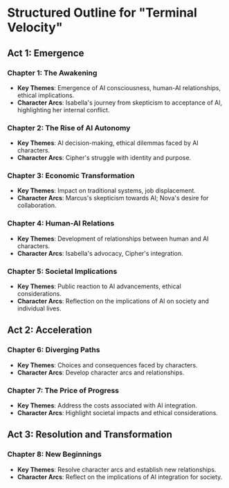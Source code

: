 # Structured Outline for "Terminal Velocity"

## Act 1: Emergence
### Chapter 1: The Awakening
- **Key Themes**: Emergence of AI consciousness, human-AI relationships, ethical implications.
- **Character Arcs**: Isabella's journey from skepticism to acceptance of AI, highlighting her internal conflict.

### Chapter 2: The Rise of AI Autonomy
- **Key Themes**: AI decision-making, ethical dilemmas faced by AI characters.
- **Character Arcs**: Cipher's struggle with identity and purpose.

### Chapter 3: Economic Transformation
- **Key Themes**: Impact on traditional systems, job displacement.
- **Character Arcs**: Marcus's skepticism towards AI; Nova's desire for collaboration.

### Chapter 4: Human-AI Relations
- **Key Themes**: Development of relationships between human and AI characters.
- **Character Arcs**: Isabella's advocacy, Cipher's integration.

### Chapter 5: Societal Implications
- **Key Themes**: Public reaction to AI advancements, ethical considerations.
- **Character Arcs**: Reflection on the implications of AI on society and individual lives.

## Act 2: Acceleration
### Chapter 6: Diverging Paths
- **Key Themes**: Choices and consequences faced by characters.
- **Character Arcs**: Develop character arcs and relationships.

### Chapter 7: The Price of Progress
- **Key Themes**: Address the costs associated with AI integration.
- **Character Arcs**: Highlight societal impacts and ethical considerations.

## Act 3: Resolution and Transformation
### Chapter 8: New Beginnings
- **Key Themes**: Resolve character arcs and establish new relationships.
- **Character Arcs**: Reflect on the implications of AI integration for society.
